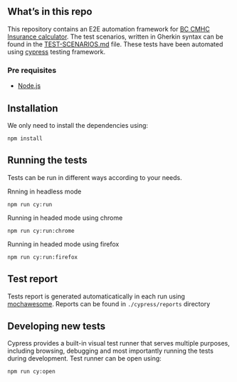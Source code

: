 ## What’s in this repo
This repository contains an E2E automation framework for [BC CMHC Insurance calculator](https://www.ratehub.ca/cmhc-insurance-british-columbia). The test scenarios, written in Gherkin syntax can be found in the [TEST-SCENARIOS.md](TEST-SCENARIOS.md) file. These tests have been automated using [cypress](https://www.cypress.io/) testing framework.


### Pre requisites
- [Node.js](https://nodejs.org/en/download)

## Installation
We only need to install the dependencies using:
```
npm install
```

## Running the tests
Tests can be run in different ways according to your needs.

Rnning in headless mode
```
npm run cy:run
```

Running in headed mode using chrome
```
npm run cy:run:chrome
```

Running in headed mode using firefox
```
npm run cy:run:firefox
```

## Test report
Tests report is generated automaticatically in each run using [mochawesome](https://www.npmjs.com/package/mochawesome). Reports can be found in `./cypress/reports` directory

## Developing new tests
Cypress provides a built-in visual test runner that serves multiple purposes, including browsing, debugging and most importantly running the tests during development. Test runner can be open using:
```
npm run cy:open
```

